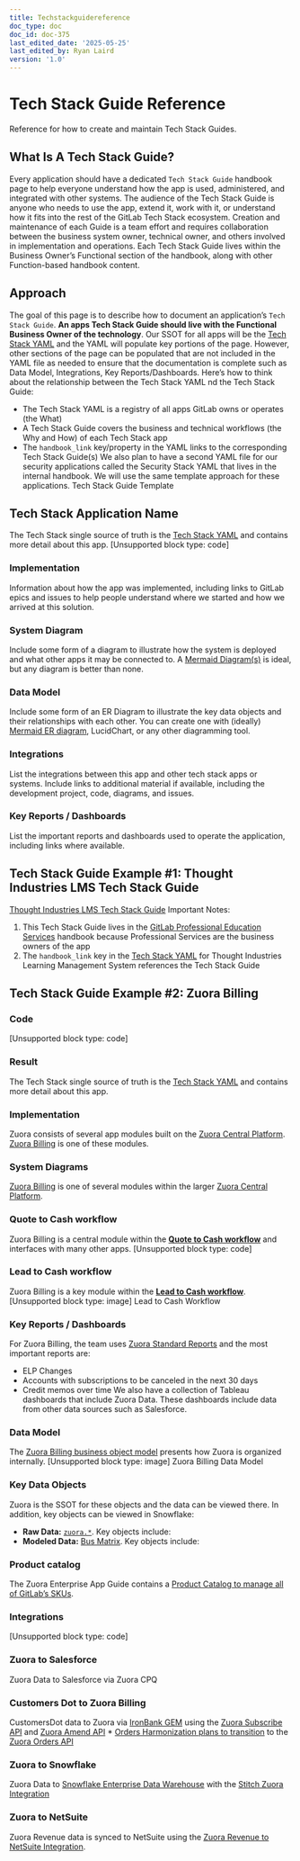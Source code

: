```yaml
---
title: Techstackguidereference
doc_type: doc
doc_id: doc-375
last_edited_date: '2025-05-25'
last_edited_by: Ryan Laird
version: '1.0'
---
```


# Tech Stack Guide Reference

Reference for how to create and maintain Tech Stack Guides.
## What Is A Tech Stack Guide?
> 
Every application should have a dedicated `Tech Stack Guide` handbook page to help everyone understand how the app is used, administered, and integrated with other systems. The audience of the Tech Stack Guide is anyone who needs to use the app, extend it, work with it, or understand how it fits into the rest of the GitLab Tech Stack ecosystem. Creation and maintenance of each Guide is a team effort and requires collaboration between the business system owner, technical owner, and others involved in implementation and operations. Each Tech Stack Guide lives within the Business Owner’s Functional section of the handbook, along with other Function-based handbook content.
## Approach
The goal of this page is to describe how to document an application’s `Tech Stack Guide`. **An apps Tech Stack Guide should live with the Functional Business Owner of the technology**. Our SSOT for all apps will be the [Tech Stack YAML](https://gitlab.com/gitlab-com/www-gitlab-com/-/blob/master/data/tech_stack.yml) and the YAML will populate key portions of the page. However, other sections of the page can be populated that are not included in the YAML file as needed to ensure that the documentation is complete such as Data Model, Integrations, Key Reports/Dashboards.
Here’s how to think about the relationship between the Tech Stack YAML nd the Tech Stack Guide:
- The Tech Stack YAML is a registry of all apps GitLab owns or operates (the What)
- A Tech Stack Guide covers the business and technical workflows (the Why and How) of each Tech Stack app
- The `handbook_link` key/property in the YAML links to the corresponding Tech Stack Guide(s)
We also plan to have a second YAML file for our security applications called the Security Stack YAML that lives in the internal handbook. We will use the same template approach for these applications.
Tech Stack Guide Template
## Tech Stack Application Name
The Tech Stack single source of truth is the [Tech Stack YAML](https://gitlab.com/gitlab-com/www-gitlab-com/-/blob/master/data/tech_stack.yml) and contains more detail about this app.
[Unsupported block type: code]
### Implementation
Information about how the app was implemented, including links to GitLab epics and issues to help people understand where we started and how we arrived at this solution.
### System Diagram
Include some form of a diagram to illustrate how the system is deployed and what other apps it may be connected to. A [Mermaid Diagram(s)](https://mermaid-js.github.io/docs/mermaid-live-editor-beta/#/edit/) is ideal, but any diagram is better than none.
### Data Model
Include some form of an ER Diagram to illustrate the key data objects and their relationships with each other. You can create one with (ideally) [Mermaid ER diagram](https://mermaid-js.github.io/docs/mermaid-live-editor-beta/), LucidChart, or any other diagramming tool.
### Integrations
List the integrations between this app and other tech stack apps or systems. Include links to additional material if available, including the development project, code, diagrams, and issues.
### Key Reports / Dashboards
List the important reports and dashboards used to operate the application, including links where available.
## Tech Stack Guide Example #1: Thought Industries LMS Tech Stack Guide
[Thought Industries LMS Tech Stack Guide](https://handbook.gitlab.com/handbook/customer-success/professional-services-engineering/education-services/lms/)
Important Notes:
1. This Tech Stack Guide lives in the [GitLab Professional Education Services](https://handbook.gitlab.com/handbook/customer-success/professional-services-engineering/education-services/) handbook because Professional Services are the business owners of the app
1. The `handbook_link` key in the [Tech Stack YAML](https://gitlab.com/gitlab-com/www-gitlab-com/-/blob/master/data/tech_stack.yml) for Thought Industries Learning Management System references the Tech Stack Guide
## Tech Stack Guide Example #2: Zuora Billing
### Code
[Unsupported block type: code]
### Result
The Tech Stack single source of truth is the [Tech Stack YAML](https://gitlab.com/gitlab-com/www-gitlab-com/-/blob/master/data/tech_stack.yml) and contains more detail about this app.
### Implementation
Zuora consists of several app modules built on the [Zuora Central Platform](https://www.zuora.com/products/zuora-platform/). [Zuora Billing](https://www.zuora.com/products/billing-software/) is one of these modules.
### System Diagrams
[Zuora Billing](https://www.zuora.com/products/billing-software/) is one of several modules within the larger [Zuora Central Platform](https://www.zuora.com/products/zuora-platform/).
### Quote to Cash workflow
Zuora Billing is a central module within the [**Quote to Cash workflow**](https://handbook.gitlab.com/handbook/business-technology/enterprise-applications/entapps-crm/quote-to-cash/#quote-to-cash-introduction) and interfaces with many other apps.
[Unsupported block type: code]
### Lead to Cash workflow
Zuora Billing is a key module within the [**Lead to Cash workflow**](https://handbook.gitlab.com/handbook/business-technology/enterprise-applications/entapps-crm/quote-to-cash/#lead-to-cash-flow).
[Unsupported block type: image]
Lead to Cash Workflow
### Key Reports / Dashboards
For Zuora Billing, the team uses [Zuora Standard Reports](https://knowledgecenter.zuora.com/Zuora_Platform/Data/Reporting/AB_Reporting_Quick_Reference/C_Standard_Reports) and the most important reports are:
- ELP Changes
- Accounts with subscriptions to be canceled in the next 30 days
- Credit memos over time
We also have a collection of Tableau dashboards that include Zuora Data. These dashboards include data from other data sources such as Salesforce.
### Data Model
The [Zuora Billing business object model](https://knowledgecenter.zuora.com/Get_Started/Zuora_business_object_model) presents how Zuora is organized internally.
[Unsupported block type: image]
Zuora Billing Data Model
### Key Data Objects
Zuora is the SSOT for these objects and the data can be viewed there. In addition, key objects can be viewed in Snowflake:
- **Raw Data:** [`zuora.*`](https://gitlab-data.gitlab.io/analytics/#!/source_list/zuora). Key objects include: 
- **Modeled Data:** [Bus Matrix](https://docs.google.com/spreadsheets/d/1j3lHKR29AT1dH_jWeqEwjeO81RAXUfXauIfbZbX_2ME/edit#gid=430467333). Key objects include: 
### Product catalog
The Zuora Enterprise App Guide contains a [Product Catalog to manage all of GitLab’s SKUs](https://handbook.gitlab.com/handbook/business-technology/enterprise-applications/guides/zuora/#product-catalog).
### Integrations
[Unsupported block type: code]
### Zuora to Salesforce
Zuora Data to Salesforce via Zuora CPQ
### Customers Dot to Zuora Billing
CustomersDot data to Zuora via [IronBank GEM](https://gitlab.com/gitlab-org/customers-gitlab-com/-/tree/main/#ironbank) using the [Zuora Subscribe API](https://developer.zuora.com/v1-api-reference/introduction/#tag/Subscriptions) and [Zuora Amend API](https://developer.zuora.com/v1-api-reference/introduction/#tag/Amendments) * [Orders Harmonization plans to transition](https://gitlab.com/gitlab-com/business-technology/enterprise-apps/intake/-/issues/616) to the [Zuora Orders API](https://developer.zuora.com/v1-api-reference/introduction/#tag/Orders)
### Zuora to Snowflake
Zuora Data to [Snowflake Enterprise Data Warehouse](https://handbook.gitlab.com/handbook/enterprise-data/platform/#our-data-stack) with the [Stitch Zuora Integration](https://www.stitchdata.com/integrations/zuora)
### Zuora to NetSuite
Zuora Revenue data is synced to NetSuite using the [Zuora Revenue to NetSuite Integration](https://gitlab.com/gitlab-com/business-technology/enterprise-apps/integrations/platypus/-/wikis/Integrations/Zuora-Revenue-to-Netsuite).
